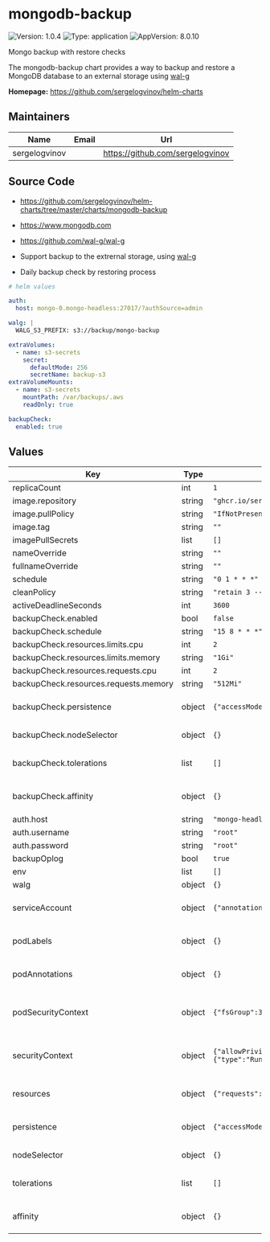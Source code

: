 # mongodb-backup

![Version: 1.0.4](https://img.shields.io/badge/Version-1.0.4-informational?style=flat-square) ![Type: application](https://img.shields.io/badge/Type-application-informational?style=flat-square) ![AppVersion: 8.0.10](https://img.shields.io/badge/AppVersion-8.0.10-informational?style=flat-square)

Mongo backup with restore checks

The mongodb-backup chart provides a way to backup and restore a MongoDB database to an external storage using [wal-g](https://github.com/wal-g)

**Homepage:** <https://github.com/sergelogvinov/helm-charts>

## Maintainers

| Name | Email | Url |
| ---- | ------ | --- |
| sergelogvinov |  | <https://github.com/sergelogvinov> |

## Source Code

* <https://github.com/sergelogvinov/helm-charts/tree/master/charts/mongodb-backup>
* <https://www.mongodb.com>
* <https://github.com/wal-g/wal-g>

* Support backup to the extrernal storage, using [wal-g](https://github.com/wal-g)
* Daily backup check by restoring process

```yaml
# helm values

auth:
  host: mongo-0.mongo-headless:27017/?authSource=admin

walg: |
  WALG_S3_PREFIX: s3://backup/mongo-backup

extraVolumes:
  - name: s3-secrets
    secret:
      defaultMode: 256
      secretName: backup-s3
extraVolumeMounts:
  - name: s3-secrets
    mountPath: /var/backups/.aws
    readOnly: true

backupCheck:
  enabled: true
```

## Values

| Key | Type | Default | Description |
|-----|------|---------|-------------|
| replicaCount | int | `1` |  |
| image.repository | string | `"ghcr.io/sergelogvinov/mongodb"` |  |
| image.pullPolicy | string | `"IfNotPresent"` |  |
| image.tag | string | `""` |  |
| imagePullSecrets | list | `[]` |  |
| nameOverride | string | `""` |  |
| fullnameOverride | string | `""` |  |
| schedule | string | `"0 1 * * *"` |  |
| cleanPolicy | string | `"retain 3 --retain-count 3"` |  |
| activeDeadlineSeconds | int | `3600` |  |
| backupCheck.enabled | bool | `false` |  |
| backupCheck.schedule | string | `"15 8 * * *"` |  |
| backupCheck.resources.limits.cpu | int | `2` |  |
| backupCheck.resources.limits.memory | string | `"1Gi"` |  |
| backupCheck.resources.requests.cpu | int | `2` |  |
| backupCheck.resources.requests.memory | string | `"512Mi"` |  |
| backupCheck.persistence | object | `{"accessModes":["ReadWriteOnce"],"annotations":{},"size":"8Gi"}` | Persistence parameters ref: https://kubernetes.io/docs/user-guide/persistent-volumes/ |
| backupCheck.nodeSelector | object | `{}` | Node labels for backup check pod assignment. ref: https://kubernetes.io/docs/user-guide/node-selection/ |
| backupCheck.tolerations | list | `[]` | Tolerations for backup check pod assignment. ref: https://kubernetes.io/docs/concepts/configuration/taint-and-toleration/ |
| backupCheck.affinity | object | `{}` | Affinity for backup check pod assignment. ref: https://kubernetes.io/docs/concepts/configuration/assign-pod-node/#affinity-and-anti-affinity |
| auth.host | string | `"mongo-headless:27017/?authSource=admin"` |  |
| auth.username | string | `"root"` |  |
| auth.password | string | `"root"` |  |
| backupOplog | bool | `true` |  |
| env | list | `[]` |  |
| walg | object | `{}` |  |
| serviceAccount | object | `{"annotations":{},"create":true,"name":""}` | Pods Service Account. ref: https://kubernetes.io/docs/tasks/configure-pod-container/configure-service-account/ |
| podLabels | object | `{}` | Extra labels for pod. ref: https://kubernetes.io/docs/concepts/overview/working-with-objects/labels/ |
| podAnnotations | object | `{}` | Annotations for pod. ref: https://kubernetes.io/docs/concepts/overview/working-with-objects/annotations/ |
| podSecurityContext | object | `{"fsGroup":34,"fsGroupChangePolicy":"OnRootMismatch","runAsGroup":0,"runAsNonRoot":true,"runAsUser":34}` | Pod Security Context. ref: https://kubernetes.io/docs/tasks/configure-pod-container/security-context/#set-the-security-context-for-a-pod |
| securityContext | object | `{"allowPrivilegeEscalation":false,"capabilities":{"drop":["ALL"]},"seccompProfile":{"type":"RuntimeDefault"}}` | Container Security Context. ref: https://kubernetes.io/docs/tasks/configure-pod-container/security-context/#set-the-security-context-for-a-pod |
| resources | object | `{"requests":{"cpu":"500m","memory":"256Mi"}}` | Resource requests and limits. ref: https://kubernetes.io/docs/user-guide/compute-resources/ |
| persistence | object | `{"accessModes":["ReadWriteOnce"],"annotations":{},"enabled":false,"existingClaim":"","size":"10Gi"}` | Persistence parameters ref: https://kubernetes.io/docs/user-guide/persistent-volumes/ |
| nodeSelector | object | `{}` | Node labels for pod assignment. ref: https://kubernetes.io/docs/user-guide/node-selection/ |
| tolerations | list | `[]` | Tolerations for pod assignment. ref: https://kubernetes.io/docs/concepts/configuration/taint-and-toleration/ |
| affinity | object | `{}` | Affinity for pod assignment. ref: https://kubernetes.io/docs/concepts/configuration/assign-pod-node/#affinity-and-anti-affinity |
